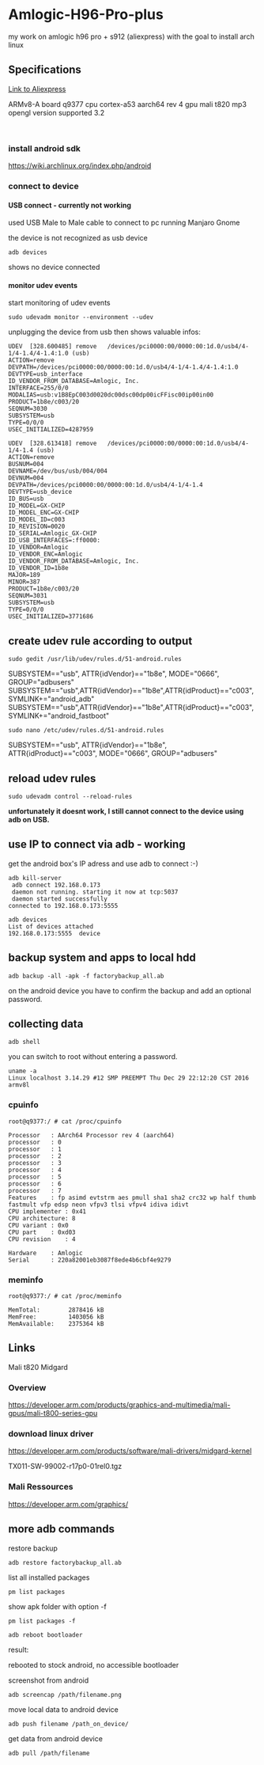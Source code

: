 # Amlogic-H96-Pro-plus
my work on amlogic h96 pro + s912 (aliexpress) with the goal to install arch linux


## Specifications

[Link to Aliexpress](https://www.aliexpress.com/item/3-16GB-Amlogic-S912-H96-Pro-Octa-Core-Android-6-0-2-4G-5GHz-Wifi-HD2/32758232218.html?spm=2114.01010208.3.29.9hnBMv&ws_ab_test=searchweb0_0,searchweb201602_4_10152_10065_10151_10068_10136_10137_10060_10138_10155_10062_10156_10134_10154_10056_10055_10054_10059_10099_10103_10102_10096_10148_10147_10052_10053_10142_10107_10050_10143_10051_9982_10084_10083_10080_10082_10081_10177_10110_10111_10112_10113_10114_10078_10079_10073_10070_10123_10124-9982,searchweb201603_9,afswitch_1,ppcSwitch_7&btsid=d3b855aa-265a-46fc-988c-f5d06bd93689&algo_expid=31abaca9-8b8b-4659-87a0-cf5b217e1883-3&algo_pvid=31abaca9-8b8b-4659-87a0-cf5b217e1883)

ARMv8-A 
board	  q9377 
cpu       cortex-a53 aarch64 rev 4
gpu       mali t820 mp3
opengl version supported 3.2

​
### install android sdk

https://wiki.archlinux.org/index.php/android

### connect to device

#### USB connect - currently not working

used USB Male to Male cable to connect to pc running Manjaro Gnome 

the device is not recognized as usb device

```{r, engine='bash', count_lines}
adb devices
```

shows no device connected

#### monitor udev events

start monitoring of udev events

```{r, engine='bash', count_lines}
sudo udevadm monitor --environment --udev
```
unplugging the device from usb then shows valuable infos:

```{r, engine='bash', count_lines}
UDEV  [328.600485] remove   /devices/pci0000:00/0000:00:1d.0/usb4/4-1/4-1.4/4-1.4:1.0 (usb)
ACTION=remove
DEVPATH=/devices/pci0000:00/0000:00:1d.0/usb4/4-1/4-1.4/4-1.4:1.0
DEVTYPE=usb_interface
ID_VENDOR_FROM_DATABASE=Amlogic, Inc.
INTERFACE=255/0/0
MODALIAS=usb:v1B8EpC003d0020dc00dsc00dp00icFFisc00ip00in00
PRODUCT=1b8e/c003/20
SEQNUM=3030
SUBSYSTEM=usb
TYPE=0/0/0
USEC_INITIALIZED=4287959

UDEV  [328.613418] remove   /devices/pci0000:00/0000:00:1d.0/usb4/4-1/4-1.4 (usb)
ACTION=remove
BUSNUM=004
DEVNAME=/dev/bus/usb/004/004
DEVNUM=004
DEVPATH=/devices/pci0000:00/0000:00:1d.0/usb4/4-1/4-1.4
DEVTYPE=usb_device
ID_BUS=usb
ID_MODEL=GX-CHIP
ID_MODEL_ENC=GX-CHIP
ID_MODEL_ID=c003
ID_REVISION=0020
ID_SERIAL=Amlogic_GX-CHIP
ID_USB_INTERFACES=:ff0000:
ID_VENDOR=Amlogic
ID_VENDOR_ENC=Amlogic
ID_VENDOR_FROM_DATABASE=Amlogic, Inc.
ID_VENDOR_ID=1b8e
MAJOR=189
MINOR=387
PRODUCT=1b8e/c003/20
SEQNUM=3031
SUBSYSTEM=usb
TYPE=0/0/0
USEC_INITIALIZED=3771686
```

create udev rule according to output
------------------------------------

```{r, engine='bash', count_lines}
sudo gedit /usr/lib/udev/rules.d/51-android.rules
```

SUBSYSTEM=="usb", ATTR{idVendor}=="1b8e", MODE="0666", GROUP="adbusers"
SUBSYSTEM=="usb",ATTR{idVendor}=="1b8e",ATTR{idProduct}=="c003",SYMLINK+="android_adb"
SUBSYSTEM=="usb",ATTR{idVendor}=="1b8e",ATTR{idProduct}=="c003",SYMLINK+="android_fastboot"

```{r, engine='bash', count_lines}
sudo nano /etc/udev/rules.d/51-android.rules
```

SUBSYSTEM=="usb", ATTR{idVendor}=="1b8e", ATTR{idProduct}=="c003", MODE="0666", GROUP="adbusers"


reload udev rules
-----------------

```{r, engine='bash', count_lines}
sudo udevadm control --reload-rules
```

**unfortunately it doesnt work, I still cannot connect to the device using adb on USB.** 


## use IP to connect via adb - working

get the android box's IP adress and use adb to connect :-)

```{r, engine='bash', count_lines}
adb kill-server
 adb connect 192.168.0.173
 daemon not running. starting it now at tcp:5037 
 daemon started successfully 
connected to 192.168.0.173:5555
```

```{r, engine='bash', count_lines}
adb devices
List of devices attached
192.168.0.173:5555	device
```

## backup system and apps to local hdd

```{r, engine='bash', count_lines}
adb backup -all -apk -f factorybackup_all.ab
```

on the android device you have to confirm the backup and add an optional password.

## collecting data

```{r, engine='bash', count_lines}
adb shell
```
you can switch to root without entering a password. 

```{r, engine='bash', count_lines}
uname -a
Linux localhost 3.14.29 #12 SMP PREEMPT Thu Dec 29 22:12:20 CST 2016 armv8l
```

### cpuinfo


```{r, engine='bash', count_lines}
root@q9377:/ # cat /proc/cpuinfo

Processor	: AArch64 Processor rev 4 (aarch64)
processor	: 0
processor	: 1
processor	: 2
processor	: 3
processor	: 4
processor	: 5
processor	: 6
processor	: 7
Features	: fp asimd evtstrm aes pmull sha1 sha2 crc32 wp half thumb fastmult vfp edsp neon vfpv3 tlsi vfpv4 idiva idivt 
CPU implementer	: 0x41
CPU architecture: 8
CPU variant	: 0x0
CPU part	: 0xd03
CPU revision	: 4

Hardware	: Amlogic
Serial		: 220a82001eb3087f8ede4b6cbf4e9279
```

### meminfo

```{r, engine='bash', count_lines}
root@q9377:/ # cat /proc/meminfo

MemTotal:        2878416 kB
MemFree:         1403056 kB
MemAvailable:    2375364 kB
```

## Links

Mali t820 Midgard

### Overview

https://developer.arm.com/products/graphics-and-multimedia/mali-gpus/mali-t800-series-gpu

### download linux driver

https://developer.arm.com/products/software/mali-drivers/midgard-kernel

TX011-SW-99002-r17p0-01rel0.tgz

### Mali Ressources

https://developer.arm.com/graphics/


## more adb commands

restore backup

```{r, engine='bash', count_lines}
adb restore factorybackup_all.ab
```

list all installed packages

```{r, engine='bash', count_lines}
pm list packages
```

show apk folder with option -f 

```{r, engine='bash', count_lines}
pm list packages -f
```

```{r, engine='bash', count_lines}
adb reboot bootloader
```

result:

rebooted to stock android, no accessible bootloader

screenshot from android

```{r, engine='bash', count_lines}
adb screencap /path/filename.png
```

move local data to android device

```{r, engine='bash', count_lines}
adb push filename /path_on_device/
```

get data from android device

```{r, engine='bash', count_lines}
adb pull /path/filename
```
